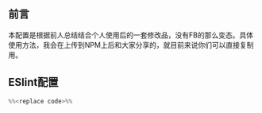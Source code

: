 ## 前言

本配置是根据前人总结结合个人使用后的一套修改品，没有FB的那么变态。具体使用方法，我会在上传到NPM上后和大家分享的，就目前来说你们可以直接复制用。

## ESlint配置

```javascript
%%<replace code>%%
```

